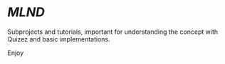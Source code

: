 # _MLND_

Subprojects and tutorials, important for understanding the concept with Quizez 
and basic implementations.

Enjoy
